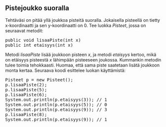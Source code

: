## Pistejoukko suoralla ##

Tehtäväsi on pitää yllä joukkoa pisteitä suoralla. Jokaisella pisteellä on tietty x-koordinaatti ja sen y-koordinaatti on 0.
Tee luokka <em>Pisteet</em>, jossa on seuraavat metodit:

<pre>public void lisaaPiste(int x)
public int etaisyys(int x)</pre>

Metodi <em>lisaaPiste</em> lisää joukkoon pisteen <em>x</em>, ja metodi <em>etaisyys</em> kertoo, mikä on etäisyys pisteestä <em>x</em> lähimpään pisteeseen joukossa. Kummankin metodin tulee toimia tehokkaasti. Huomaa, että sama piste saatetaan lisätä joukkoon monta kertaa.
Seuraava koodi esittelee luokan käyttämistä:

<pre>Pisteet p = new Pisteet();
p.lisaaPiste(2);
p.lisaaPiste(5);
p.lisaaPiste(6);
System.out.println(p.etaisyys(3)); // 1
System.out.println(p.etaisyys(5)); // 0
System.out.println(p.etaisyys(9)); // 3
p.lisaaPiste(8);
System.out.println(p.etaisyys(9)); // 1</pre>
